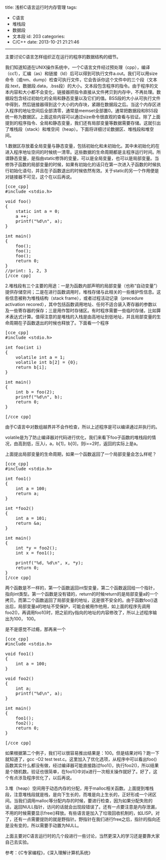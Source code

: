 title: 浅析C语言运行时内存管理
tags:
  - C语言
  - 堆栈段
  - 数据段
  - 文本段
id: 203
categories:
  - C/C++
date: 2013-10-21 21:21:46
---

主要讨论C语言怎样组织正在运行的程序的数据结构的细节。

我们知道知道在UNIX操作系统中，一个C语言文件经过预处理（cpp），编译（cc1），汇编（as）和链接（ld）后可以得到可执行文件a.out。我们可以用size命令（或nm、dump）检查可执行文件，它会告诉你这个文件中的三个段（文本段.text，数据段.data，.bss段）的大小。文本段包含程序的指令。由于程序的文本内容和大小都不会变化，链接器把指令直接从文件拷贝到内存中，不再处理。数据段包含经过初始化的全局和静态变量以及它们的值。BSS段的大小从可执行文件中得到，然后链接器得到这个大小的内存块，紧跟在数据段之后。当这个内存区进入程序的地址空间后全部清零，通常是memset全部置0。通常把数据段和BSS段统一称为数据区。上面这些内容可以通过size命令很直观的查看与验证。除了上面提到的程序指令、全局和静态变量，我们还有局部变量等数据需要存储。这就引出了堆栈段（stack）和堆空间（heap）。下面将详细讨论数据区、堆栈段和堆空间。

<!--more-->

1.数据区存放着全局变量与静态变量，包括初始化和未初始化。其中未初始化的在进入程序地址空间的时候统一清零。这些数据的生命周期都是主程序运行时间。所谓静态变量，是指由static修饰的变量，可以是全局变量，也可以是局部变量。当修饰子函数的局部变量的时候，如果有初始化的话只在第一次进入子函数的时候执行初始化语句，并且在子函数退出的时候依然有效。关于static的另一个作用便是对链接器不可见，这个在以后再说。
<pre>[cce_cpp]
#include &lt;stdio.h&gt;

void foo()
{
    static int a = 0;
    a ++;
    printf("%d\n", a);
}

int main()
{
    foo();
    foo();
    foo();
    return 0;
}
//print: 1, 2, 3
[/cce_cpp]</pre>
2.堆栈段有三个主要的用途：一是为函数内部声明的局部变量（也称“自动变量”）提供存储空间；二是在进行函数调用时，堆栈存储与此相关的一些维护性信息。这些信息被称为堆栈结构（stack frame），或者过程活动记录（precedure activation recored），其中包括函数调用地址、任何不适合装入寄存器的参数以及一些寄存器的保存；三是用作暂时存储区。有时程序需要一些临时存储，比如算术表达式计算。值得注意的是堆栈的入栈是由高地址到低地址，并且局部变量的生命周期在子函数退出的时候也释放了。下面看一个程序
<pre>[cce_cpp]
#include &lt;stdio.h&gt;

int foo(int i)
{
    volatile int a = 1;
    volatile int b[2] = {0};
    return b[i];
}

int main()
{
    int b = foo(2);
    printf("%d\n", b);
    return 0;
}

[/cce_cpp]</pre>
由于C语言中对数组越界并不会作检查，所以上述程序是可以编译通过并执行的。

volatile是为了防止编译器对代码进行优化，我们来看下foo子函数的堆栈段的情况，由高到低，压入i，a，b[1]，b[0]，则i==2时，返回的实际上是a。

上面提出局部变量的生命周期，如果一个函数返回了一个局部变量会怎么样呢？
<pre>[cce_cpp]
#include &lt;stdio.h&gt;

int foo1()
{
    int a = 100;
    return a;
}

int *foo2()
{
    int a = 101;
    return &amp;a;
}

int main()
{
    int *y = foo2();
    int x = foo1();

    printf("%d, %d\n", x, *y);
    return 0;
}
[/cce_cpp]</pre>
两个函数是不一样的，第一个函数返回int型变量，第二个函数返回给一个指针，指向int类型。第一个函数是没有错的，return的时候return的是局部变量a的一个拷贝。而第二个函数返回了局部变量的地址，这是很不安全的。由于函数foo()退出后，局部变量a的地址不受保护，可能会被用作他用，如上面的程序先调用foo2()，再调用foo1()时，把之前的y指向的地址的内容修改了，所以上述程序输出为100， 100。

是不是感觉不过瘾，那再来一个
<pre>[cce_cpp]
#include &lt;stdio.h&gt;

void foo1()
{
    int a = 100;
}

void foo2()
{
    int a;
    printf("%d\n", a);
}

int main()
{
    foo1();
    foo2();
    return 0;
}

[/cce_cpp]</pre>
如果根据第二个例子，我们可以很容易推出结果是：100。但是结果对吗？跑一下就知道了，gcc -O2 test test.c。这里加入了优化选项，从程序中可以看出foo()函数其实什么都没有做，经过编译器可能直接路过foo1()，执行foo2()，所以结果是个随机数。验证也很简单，在foo1()中对a进行一次相关操作就好了。好了，这个有点涉及程序优化了，以后再说。

3.堆（heap）空间用于动态内存的分配，用于malloc相关函数。上面提到堆栈段，注意堆栈段就是栈，是向下生长的，而堆是向上生长的，正好形成一个闭区间。当我们调用malloc等分配内存的时候，要进行检查，因为如果分配失败的话，返回NULL指针，访问的话就会出现段错误了。还有一点要注意是内存泄漏，不用的时候需要显示free()释放。有些语言是加入了垃圾回收机制的，如LISP。对了，还有一点需要提防的就是野指针。野指针在我们进行free之后，指针的指向还是没有变的，所以需要手动置为NULL。

上面主要对C语言运行时的几个段进行一些讨论，当然更深入的学习还是要靠大家自己去实验。

参考：《C专家编程》，《深入理解计算机系统》

&nbsp;